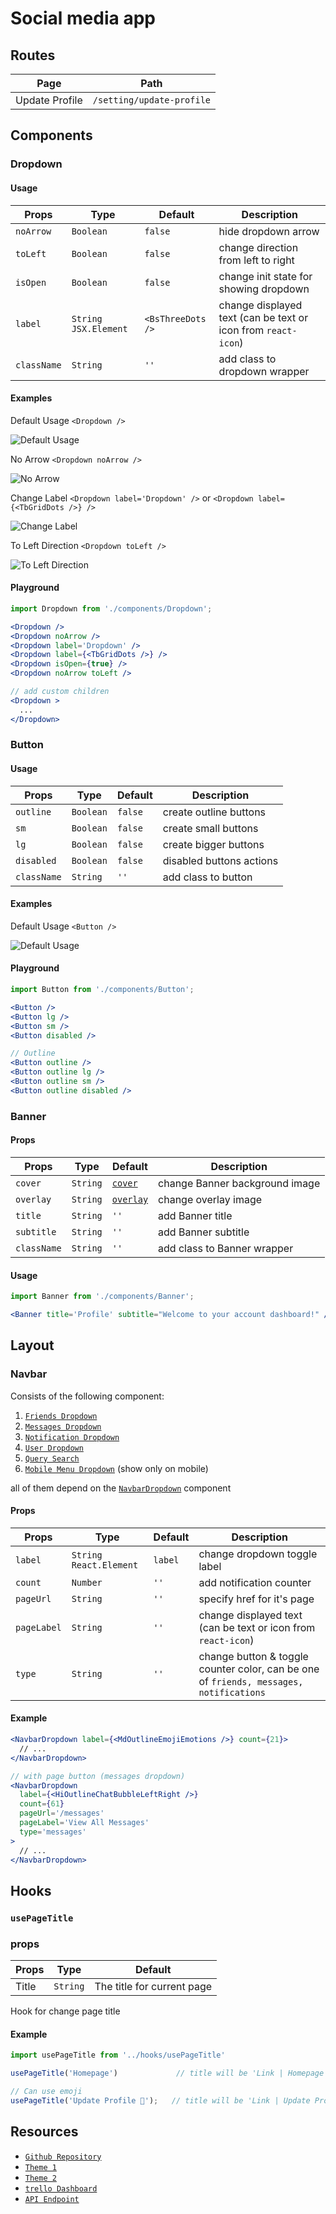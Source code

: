 # Social media app

## Routes

| Page           | Path                      |
| -------------- | ------------------------- |
| Update Profile | `/setting/update-profile` |

## Components

### Dropdown

#### Usage

| Props       | Type                   | Default           | Description                                                   |
| ----------- | ---------------------- | ----------------- | ------------------------------------------------------------- |
| `noArrow`   | `Boolean`              | `false`           | hide dropdown arrow                                           |
| `toLeft`    | `Boolean`              | `false`           | change direction from left to right                           |
| `isOpen`    | `Boolean`              | `false`           | change init state for showing dropdown                        |
| `label`     | `String` `JSX.Element` | `<BsThreeDots />` | change displayed text (can be text or icon from `react-icon`) |
| `className` | `String`               | `''`              | add class to dropdown wrapper                                 |

#### Examples

Default Usage `<Dropdown />`

![Default Usage](assets/images/components/dropdown/default.png)

No Arrow `<Dropdown noArrow />`

![No Arrow](assets/images/components/dropdown/no-arrow.png)

Change Label `<Dropdown label='Dropdown' />` or `<Dropdown label={<TbGridDots />} />`

![Change Label](assets/images/components/dropdown/change-label.png)

To Left Direction `<Dropdown toLeft />`

![To Left Direction](assets/images/components/dropdown/to-left.png)

#### Playground

```jsx
import Dropdown from './components/Dropdown';

<Dropdown />
<Dropdown noArrow />
<Dropdown label='Dropdown' />
<Dropdown label={<TbGridDots />} />
<Dropdown isOpen={true} />
<Dropdown noArrow toLeft />

// add custom children
<Dropdown >
  ...
</Dropdown>
```

### Button

#### Usage

| Props       | Type      | Default | Description              |
| ----------- | --------- | ------- | ------------------------ |
| `outline`   | `Boolean` | `false` | create outline buttons   |
| `sm`        | `Boolean` | `false` | create small buttons     |
| `lg`        | `Boolean` | `false` | create bigger buttons    |
| `disabled`  | `Boolean` | `false` | disabled buttons actions |
| `className` | `String`  | `''`    | add class to button      |

#### Examples

Default Usage `<Button />`

![Default Usage](assets/images/components/button/buttons.png)

#### Playground

```jsx
import Button from './components/Button';

<Button />
<Button lg />
<Button sm />
<Button disabled />

// Outline
<Button outline />
<Button outline lg />
<Button outline sm />
<Button outline disabled />
```

### Banner

#### Props

| Props       | Type     | Default                                                       | Description                    |
| ----------- | -------- | ------------------------------------------------------------- | ------------------------------ |
| `cover`     | `String` | [`cover`](src/assets/images/background/banner-cover.webp)     | change Banner background image |
| `overlay`   | `String` | [`overlay`](src/assets/images/background/banner-overlay.webp) | change overlay image           |
| `title`     | `String` | `''`                                                          | add Banner title               |
| `subtitle`  | `String` | `''`                                                          | add Banner subtitle            |
| `className` | `String` | `''`                                                          | add class to Banner wrapper    |

#### Usage

```jsx
import Banner from './components/Banner';

<Banner title='Profile' subtitle="Welcome to your account dashboard!" />
```

## Layout

### Navbar

Consists of the following component:

1. [`Friends Dropdown`](src/layout/navbar/FriendsDropdown.jsx)
2. [`Messages Dropdown`](src/layout/navbar/MessageDropdown.jsx)
3. [`Notification Dropdown`](src/layout/navbar/NotificationDropdown.jsx)
4. [`User Dropdown`](src/layout/navbar/UserDropdown.jsx)
5. [`Query Search`](src/layout/navbar/QuerySearch.jsx)
6. [`Mobile Menu Dropdown`](src/layout/navbar/MobileMenu.jsx) (show only on mobile)

all of them depend on the [`NavbarDropdown`](src/layout/navbar/NavbarDropdown.jsx) component

#### Props

| Props       | Type                     | Default | Description                                                                            |
| ----------- | ------------------------ | ------- | -------------------------------------------------------------------------------------- |
| `label`     | `String` `React.Element` | `label` | change dropdown toggle label                                                           |
| `count`     | `Number`                 | `''`    | add notification counter                                                               |
| `pageUrl`   | `String`                 | `''`    | specify href for it's page                                                             |
| `pageLabel` | `String`                 | `''`    | change displayed text (can be text or icon from `react-icon`)                          |
| `type`      | `String`                 | `''`    | change button & toggle counter color, can be one of `friends, messages, notifications` |

#### Example

```jsx
<NavbarDropdown label={<MdOutlineEmojiEmotions />} count={21}>
  // ...
</NavbarDropdown>

// with page button (messages dropdown)
<NavbarDropdown
  label={<HiOutlineChatBubbleLeftRight />}
  count={61}
  pageUrl='/messages'
  pageLabel='View All Messages'
  type='messages'
>
  // ...
</NavbarDropdown>
```

## Hooks

### `usePageTitle`

### props

| Props | Type     | Default                    |
| ----- | -------- | -------------------------- |
| Title | `String` | The title for current page |

Hook for change page title

#### Example

```jsx
import usePageTitle from '../hooks/usePageTitle'

usePageTitle('Homepage')             // title will be 'Link | Homepage'

// Can use emoji
usePageTitle('Update Profile 🎉');   // title will be 'Link | Update Profile 🎉'
```

## Resources

- [`Github Repository`](https://github.com/tahaebaed/link-social)
- [`Theme 1`](https://html.crumina.net/html-olympus/02-ProfilePage.html?)
- [`Theme 2`](http://sociala.uitheme.net/home)
- [`trello Dashboard`](https://trello.com/b/Jqjk9udQ/simple-project-board)
- [`API Endpoint`](https://link-social.up.railway.app/api/v1)
